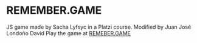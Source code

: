 # REMEMBER.GAME
JS game made by Sacha Lyfsyc in a Platzi course. Modified by Juan José Londoño David
Play the game at [REMEBER.GAME](https://juanjoselondono.github.io/REMEMBER.GAME/)
